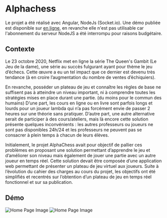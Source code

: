 # Alphachess

Le projet a été réalisé avec Angular, NodeJs (Socket.io). Une démo publiée est disponible sur [en ligne](http://alphachesson.000webhostapp.com/), en revanche elle n'est pas utilisable car l'abonnement du serveur NodeJS a été interrompu pour raisons budgétaire. 

## Contexte

Le 23 octobre 2020, Netflix met en ligne la série The Queen's Gambit (Le Jeu de la dame), une série au succès fulgurant ayant pour thème le jeu d’échecs. Cette œuvre a eu un tel impact que ce dernier est devenu très tendance (à en croire l’augmentation du nombre de ventes d’échiquiers). 

En revanche, posséder un plateau de jeu et connaître les règles de base ne suffisent pas à atteindre un niveau important, ni à comprendre toutes les stratégies mises en place durant une partie. (du moins pour le commun des humains) D’une part, les cours en ligne ou en livre sont parfois longs et lourds pour un joueur lambda qui n’a pas forcément envie de passer 2 heures sur une théorie sans pratiquer. D’autre part, une autre alternative serait de participer à des cours/ateliers, mais là encore cette solution présente quelques inconvénients : les autres professeurs ou joueurs ne sont pas disponibles 24h/24 et les professeurs ne peuvent pas se consacrer à plein temps à chacun de leurs élèves.

Initialement, le projet AlphaChess avait pour objectif de pallier ces problèmes en proposant une solution permettant d’apprendre le jeu et d’améliorer son niveau mais également de jouer une partie avec un autre joueur en temps réel. Cette solution devait être composée d’une application web permettant de présenter un plateau de jeu virtuel aux joueurs.
Suite à l’évolution du cahier des charges au cours du projet, les objectifs ont été simplifiés et recentrés sur l’obtention d’un plateau de jeu en temps réel fonctionnel et sur sa publication.

## Démo

![Home Page Image](https://github.com/[username]/[reponame]/blob/[branch]/images/Homepage.PNG?raw=true)
![Home Page Image](https://github.com/rbonnefon/AlphaChess/blob/main/images/Homepage.PNG?raw=true)
